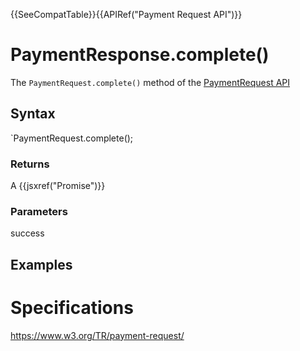 {{SeeCompatTable}}{{APIRef("Payment Request API")}}

# PaymentResponse.complete()

The `PaymentRequest.complete()` method of the [PaymentRequest API](PaymentRequest_API.md) 

## Syntax

`PaymentRequest.complete();

### Returns

A {{jsxref("Promise")}} 

### Parameters

<dl>
  <dt>success</dt>
  <dd></dd>
</dl>

## Examples



# Specifications

<https://www.w3.org/TR/payment-request/>
